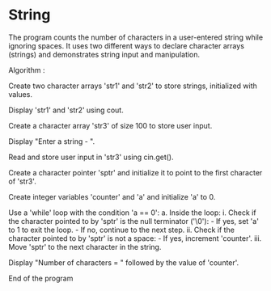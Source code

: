 # String
The program counts the number of characters in a user-entered string while ignoring spaces. It uses two different ways to declare character arrays (strings) and demonstrates string input and manipulation.

Algorithm :

Create two character arrays 'str1' and 'str2' to store strings, initialized with values.

Display 'str1' and 'str2' using cout.

Create a character array 'str3' of size 100 to store user input.

Display "Enter a string - ".

Read and store user input in 'str3' using cin.get().

Create a character pointer 'sptr' and initialize it to point to the first character of 'str3'.

Create integer variables 'counter' and 'a' and initialize 'a' to 0.

Use a 'while' loop with the condition 'a == 0': a. Inside the loop: i. Check if the character pointed to by 'sptr' is the null terminator ('\0'): - If yes, set 'a' to 1 to exit the loop. - If no, continue to the next step. ii. Check if the character pointed to by 'sptr' is not a space: - If yes, increment 'counter'. iii. Move 'sptr' to the next character in the string.

Display "Number of characters = " followed by the value of 'counter'.

End of the program
